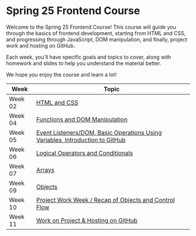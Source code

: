 # Spring 25 Frontend Course

Welcome to the Spring 25 Frontend Course! This course will guide you through the basics of frontend development, starting from HTML and CSS, and progressing through JavaScript, DOM manipulation, and finally, project work and hosting on GitHub.

Each week, you'll have specific goals and topics to cover, along with homework and slides to help you understand the material better.

We hope you enjoy the course and learn a lot!

| Week | Topic |
|------|-------|
| Week 02 | [HTML and CSS](./Week-02_HTML-CSS/README.md) |
| Week 04 | [Functions and DOM Manipulation](./Week-04_Functions-DOM/README.md) |
| Week 05 | [Event Listeners/DOM, Basic Operations Using Variables, Introduction to GitHub](./Week-05_Events-GitHub/README.md) |
| Week 06 | [Logical Operators and Conditionals](./Week-06_Operators-Conditionals/README.md) |
| Week 07 | [Arrays](./Week-07_Arrays/README.md) |
| Week 09 | [Objects](./Week-09_Objects/README.md) |
| Week 10 | [Project Work Week / Recap of Objects and Control Flow](./Week-10_Project-Recap/README.md) |
| Week 11 | [Work on Project & Hosting on GitHub](./Week-11_Project-GitHub/README.md) |
